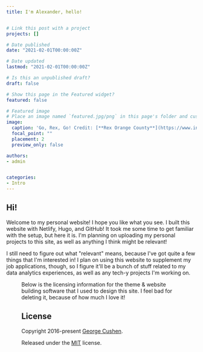```yaml
---
title: I'm Alexander, hello!


# Link this post with a project
projects: []

# Date published
date: "2021-02-01T00:00:00Z"

# Date updated
lastmod: "2021-02-01T00:00:00Z"

# Is this an unpublished draft?
draft: false

# Show this page in the Featured widget?
featured: false

# Featured image
# Place an image named `featured.jpg/png` in this page's folder and customize its options here.
image:
  caption: 'Go, Rex, Go! Credit: [**Rex Orange County**](https://www.instagram.com/rexorangecounty)'
  focal_point: ""
  placement: 2
  preview_only: false

authors:
- admin


categories:
- Intro
---
```


## Hi!

Welcome to my personal website! I hope you like what you see. I built this website with Netlify, Hugo, and GitHub! It took me some time to get familiar with the setup, but here it is. I'm planning on uploading my personal projects to this site, as well as anything I think might be relevant!

I still need to figure out what "relevant" means, because I've got quite a few things that I'm interested in! I plan on using this website to supplement my job applications, though, so I figure it'll be a bunch of stuff related to my data analytics experiences, as well as any tech-y projects I'm working on.

<figure src="/images/intro_post_photos/elevator.JPG" title="Here's a nice picture of my lovely friends!" height="60%">

Below is the licensing information for the theme & website building software that I used to design this site. I feel bad for deleting it, because of how much I love it!

## License

Copyright 2016-present [George Cushen](https://georgecushen.com).

Released under the [MIT](https://github.com/wowchemy/wowchemy-hugo-modules/blob/master/LICENSE.md) license.
